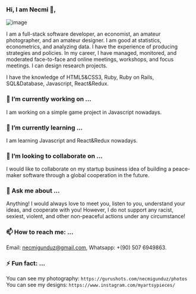 ### Hi, I am Necmi :wave:,
![image](https://user-images.githubusercontent.com/61701101/101888289-fd99de80-3bae-11eb-81b4-fa789a4f63a4.png)

I am a full-stack software developer, an economist, an amateur photographer, and an amateur designer. I am good at statistics, econometrics, and analyzing data. I have the experience of producing strategies and policies. In my career, I have managed, monitored, and moderated face-to-face and online meetings, workshops, and focus meetings. I can design research projects.

I have the knowledge of HTML5&CSS3, Ruby, Ruby on Rails, SQL&Database, Javascript, React&Redux.

### 🔭 I’m currently working on ...
I am working on a simple game project in Javascript nowadays. 

### 🌱 I’m currently learning ...
I am learning Javascript and React&Redux nowadays. 

### 👯 I’m looking to collaborate on ...
I would like to collaborate on my startup business idea of building a peace-maker software through a global cooperation in the future.

### 💬 Ask me about ...
Anything! I would always love to meet you, listen to you, understand your ideas, and cooperate with you! However, I do not support any racist, sexiest, violent, and other non-peaceful actions under any circumstance!

### 📫 How to reach me: ...
Email: necmigunduz@gmail.com, 
Whatsapp: +(90) 507 6949863.

### ⚡ Fun fact: ...
You can see my photography: `https://gurushots.com/necmigunduz/photos`
You can see my designs: `https://www.instagram.com/myartsypieces/`